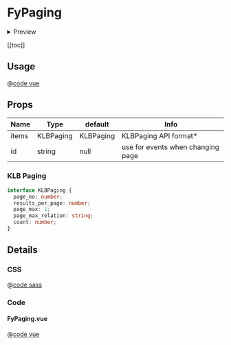 # FyPaging

<details>
  <summary>Preview</summary>

  ![FyPaging](/components/FyPaging.png)
</details>

[[toc]]

## Usage

@[code vue](../../playground/src/components/TFyPaging.vue)

## Props

| Name | Type  | default | Info |
|---|---|---|---|
| items | KLBPaging | KLBPaging | KLBPaging API format* |
| id | string | null | use for events when changing page |

### KLB Paging
```ts
interface KLBPaging {
  page_no: number;
  results_per_page: number;
  page_max: 1;
  page_max_relation: string;
  count: number;
}
```

## Details

### CSS

@[code sass](../../src/components/ui/FyPaging/FyPaging.scss)

### Code

#### FyPaging.vue
@[code vue](../../src/components/ui/FyPaging/FyPaging.vue)
